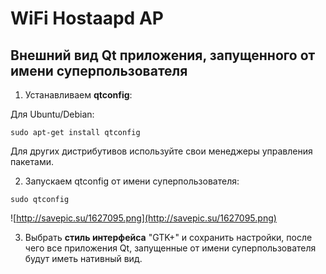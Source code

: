 # WiFi Hostaapd AP #

## Внешний вид Qt приложения, запущенного от имени суперпользователя ##

1. Устанавливаем **qtconfig**:

Для Ubuntu/Debian:
```
sudo apt-get install qtconfig
```

Для других дистрибутивов используйте свои менеджеры управления пакетами.

2. Запускаем qtconfig от имени суперпользователя:

```
sudo qtconfig
```

![http://savepic.su/1627095.png](http://savepic.su/1627095.png)

3. Выбрать **стиль интерфейса** "GTK+" и сохранить настройки, после чего все приложения Qt, запущенные от имени суперпользователя будут иметь нативный вид.
